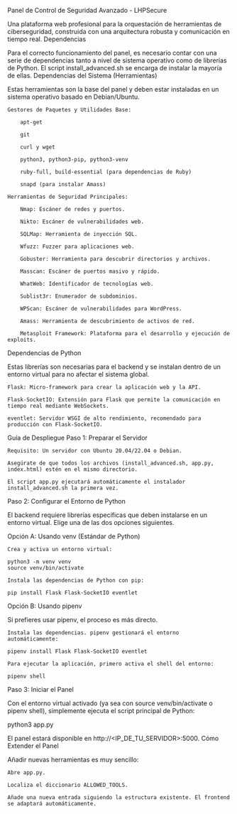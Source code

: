 Panel de Control de Seguridad Avanzado - LHPSecure

Una plataforma web profesional para la orquestación de herramientas de ciberseguridad, construida con una arquitectura robusta y comunicación en tiempo real.
Dependencias

Para el correcto funcionamiento del panel, es necesario contar con una serie de dependencias tanto a nivel de sistema operativo como de librerías de Python. El script install_advanced.sh se encarga de instalar la mayoría de ellas.
Dependencias del Sistema (Herramientas)

Estas herramientas son la base del panel y deben estar instaladas en un sistema operativo basado en Debian/Ubuntu.

    Gestores de Paquetes y Utilidades Base:

        apt-get

        git

        curl y wget

        python3, python3-pip, python3-venv

        ruby-full, build-essential (para dependencias de Ruby)

        snapd (para instalar Amass)

    Herramientas de Seguridad Principales:

        Nmap: Escáner de redes y puertos.

        Nikto: Escáner de vulnerabilidades web.

        SQLMap: Herramienta de inyección SQL.

        Wfuzz: Fuzzer para aplicaciones web.

        Gobuster: Herramienta para descubrir directorios y archivos.

        Masscan: Escáner de puertos masivo y rápido.

        WhatWeb: Identificador de tecnologías web.

        Sublist3r: Enumerador de subdominios.

        WPScan: Escáner de vulnerabilidades para WordPress.

        Amass: Herramienta de descubrimiento de activos de red.

        Metasploit Framework: Plataforma para el desarrollo y ejecución de exploits.

Dependencias de Python

Estas librerías son necesarias para el backend y se instalan dentro de un entorno virtual para no afectar el sistema global.

    Flask: Micro-framework para crear la aplicación web y la API.

    Flask-SocketIO: Extensión para Flask que permite la comunicación en tiempo real mediante WebSockets.

    eventlet: Servidor WSGI de alto rendimiento, recomendado para producción con Flask-SocketIO.

Guía de Despliegue
Paso 1: Preparar el Servidor

    Requisito: Un servidor con Ubuntu 20.04/22.04 o Debian.

    Asegúrate de que todos los archivos (install_advanced.sh, app.py, index.html) estén en el mismo directorio.

    El script app.py ejecutará automáticamente el instalador install_advanced.sh la primera vez.

Paso 2: Configurar el Entorno de Python

El backend requiere librerías específicas que deben instalarse en un entorno virtual. Elige una de las dos opciones siguientes.

Opción A: Usando venv (Estándar de Python)

    Crea y activa un entorno virtual:

    python3 -m venv venv
    source venv/bin/activate

    Instala las dependencias de Python con pip:

    pip install Flask Flask-SocketIO eventlet

Opción B: Usando pipenv

Si prefieres usar pipenv, el proceso es más directo.

    Instala las dependencias. pipenv gestionará el entorno automáticamente:

    pipenv install Flask Flask-SocketIO eventlet

    Para ejecutar la aplicación, primero activa el shell del entorno:

    pipenv shell

Paso 3: Iniciar el Panel

Con el entorno virtual activado (ya sea con source venv/bin/activate o pipenv shell), simplemente ejecuta el script principal de Python:

python3 app.py

El panel estará disponible en http://<IP_DE_TU_SERVIDOR>:5000.
Cómo Extender el Panel

Añadir nuevas herramientas es muy sencillo:

    Abre app.py.

    Localiza el diccionario ALLOWED_TOOLS.

    Añade una nueva entrada siguiendo la estructura existente. El frontend se adaptará automáticamente.
